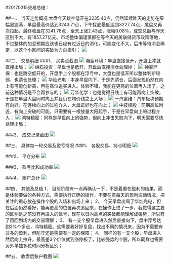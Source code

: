 ﻿#20170315交易总结： 

##一、	当天走势概况
大盘今天跳空低开在3235.40点，仍然延续昨天的走势在窄幅里震荡，早盘最高价达到3243.71点，下午探底最低达到3227.74点，尾盘又再次拉起，最终收盘在3241.76点，全天上涨2.43点，涨幅0.08%，成交总额与昨天区别不大，有1857.27亿元。市场整体偏谨慎都在等今天的美联储货币政策落地，不过整体的加息预期应该也已经有过近日的消化，可能变化不大，后市等待消息确定，以这个小区间的突破为方向指引；
![](20170315.A.dp.png)

##二、	交易明细
###1、	买卖点截图
![](20170315.B.1.png)
瀚蓝环境：早盘直接低开，开盘上冲就直接出局；
![](20170315.B.2.png)
绵石投资：早盘也是低开，开盘后直接清仓处理掉；
![](20170315.B.3.png)
神雾环保：也是跳空低开的，开盘手上个股都在浮亏中，大盘也是低开所以整体判断较弱，也清仓处理；
![](20170315.B.4.png)
华灿光电：本身早盘向下，于是先清仓，后面发现仍然在向上有可能创新高，再在高位追买进入。体验不错，我能在更高的位置再入场了，之前这种情况是不会再参与的；
![](20170315.B.5.png)
万华化学：也是觉得日线上有可能再向上突破，于是在早盘大盘同时向上并且仍在均价线之上入场；
![](20170315.B.6.png)
一汽富维：汽车板块预期有向好，在连续向上的过程介入，大盘正好也在向上；
![](20170315.B.7.png)
中技控股：前期高位附近，有向上突破的可能，只需要有一根放量大阳起手，于是在早盘向上的过程介入；
![](20170315.B.8.png)
鸿特精密：同样是早盘向上的强势，但向上冲击失败向下，明天需要尽快处理出局；




###2、	成交记录截图
![](20170315.C1.cj.png)


##三、	具体每一轮交易及盈亏情况
###1、	各股交易、持仓明细
![](20170315.C2.cc.png) 

###2、	平仓分布
![](20170315.C3.pc.png)

###3、	盈亏比和成功率
![](20170315.C4.cgl.png) 

###4、	账户总计
![](20170315.C5.zj.png)


##四、	其他及总结
1、	目前阶段有一点再确认一下，不是着重在盈利的结果，而是体验要做的各种方式，需要执行正确的操作，不要在意每天的盈利波动情况，把关注的重心放在操作个股的入场和出场上来；
2、	今天早盘出局了华灿光电，但在后面仍然看好，能再更高的位置再次追回来，在操作上进了一步，我觉得这主要的区别是之前没有再进入的信号，现在以日内高点的突破都能理解成强势，所以有了再回到场内的交易理解；
3、	有一支个股早盘进入然后直接向下，盘中浮亏达到3%个多点，鸿特精密。这需要我好好复盘，找出不同的情况来，因为不需要有过多的盈利，但防守还是需要有一定的保障；
4、	同样的有一支个股，早盘进入然后向上拉升，最高差3个价位就到涨停板了，比较强势的个股，所以同样也需要另外单独多花时间分析区别；













 

##五、	收盘后账户截图
![](20170315.C6.zh.png)